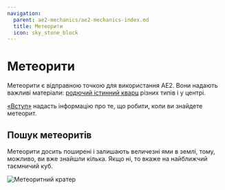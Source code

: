 ```yaml
---
navigation:
  parent: ae2-mechanics/ae2-mechanics-index.md
  title: Метеорити
  icon: sky_stone_block
---
```


# Метеорити

<GameScene zoom="4" background="transparent">
  <ImportStructure src="../assets/assemblies/meteor_interior.snbt" />
</GameScene>

Метеорити є відправною точкою для використання AE2. Вони надають важливі матеріали: [родючий істинний кварц](../items-blocks-machines/budding_certus.md) різних типів і <ItemLink id="mysterious_cube" /> у центрі.

[«Вступ»](../getting-started.md) надасть інформацію про те, що робити, коли ви знайдете метеорит.

## Пошук метеоритів

Метеорити досить поширені і залишають величезні ями в землі, тому, можливо, ви вже знайшли кілька. Якщо ні, то <ItemLink id="meteorite_compass" /> вкаже на найближчий таємничий куб.

![Метеоритний кратер](../assets/assemblies/meteorite-crater.png)